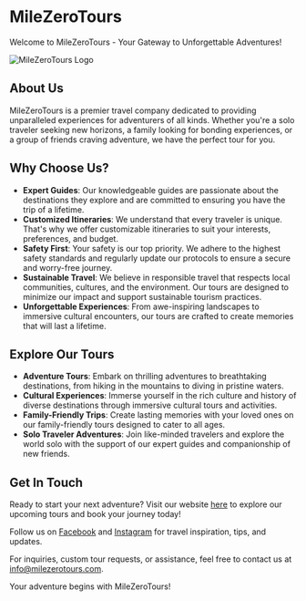 # MileZeroTours

Welcome to MileZeroTours - Your Gateway to Unforgettable Adventures!

![MileZeroTours Logo](https://img1.wsimg.com/isteam/ip/5c6ba9e7-37f1-439d-a93e-54468808361e/BIG%20logo.jpg/:/rs=w:367,h:104,cg:true,m/cr=w:367,h:104/qt=q:95)

## About Us

MileZeroTours is a premier travel company dedicated to providing unparalleled experiences for adventurers of all kinds. Whether you're a solo traveler seeking new horizons, a family looking for bonding experiences, or a group of friends craving adventure, we have the perfect tour for you.

## Why Choose Us?

- **Expert Guides**: Our knowledgeable guides are passionate about the destinations they explore and are committed to ensuring you have the trip of a lifetime.
- **Customized Itineraries**: We understand that every traveler is unique. That's why we offer customizable itineraries to suit your interests, preferences, and budget.
- **Safety First**: Your safety is our top priority. We adhere to the highest safety standards and regularly update our protocols to ensure a secure and worry-free journey.
- **Sustainable Travel**: We believe in responsible travel that respects local communities, cultures, and the environment. Our tours are designed to minimize our impact and support sustainable tourism practices.
- **Unforgettable Experiences**: From awe-inspiring landscapes to immersive cultural encounters, our tours are crafted to create memories that will last a lifetime.

## Explore Our Tours

- **Adventure Tours**: Embark on thrilling adventures to breathtaking destinations, from hiking in the mountains to diving in pristine waters.
- **Cultural Experiences**: Immerse yourself in the rich culture and history of diverse destinations through immersive cultural tours and activities.
- **Family-Friendly Trips**: Create lasting memories with your loved ones on our family-friendly tours designed to cater to all ages.
- **Solo Traveler Adventures**: Join like-minded travelers and explore the world solo with the support of our expert guides and companionship of new friends.

## Get In Touch

Ready to start your next adventure? Visit our website [here](https://www.milezerotours.com) to explore our upcoming tours and book your journey today!

Follow us on [Facebook](https://www.facebook.com/milezerotours) and [Instagram](https://www.instagram.com/milezerotours) for travel inspiration, tips, and updates.

For inquiries, custom tour requests, or assistance, feel free to contact us at [info@milezerotours.com](mailto:info@milezerotours.com).

Your adventure begins with MileZeroTours!
